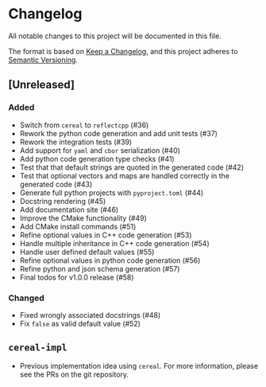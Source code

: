 # Changelog

All notable changes to this project will be documented in this file.

The format is based on [Keep a Changelog](https://keepachangelog.com/en/1.1.0/),
and this project adheres to [Semantic Versioning](https://semver.org/spec/v2.0.0.html).

## [Unreleased]

### Added

- Switch from `cereal` to `reflectcpp` (#36)
- Rework the python code generation and add unit tests (#37)
- Rework the integration tests (#39)
- Add support for `yaml` and `cbor` serialization (#40)
- Add python code generation type checks (#41)
- Test that that default strings are quoted in the generated code (#42)
- Test that optional vectors and maps are handled correctly in the generated code (#43)
- Generate full python projects with `pyproject.toml` (#44)
- Docstring rendering (#45)
- Add documentation site (#46)
- Improve the CMake functionality (#49)
- Add CMake install commands (#51)
- Refine optional values in C++ code generation (#53)
- Handle multiple inheritance in C++ code generation (#54)
- Handle user defined default values (#55)
- Refine optional values in python code generation (#56)
- Refine python and json schema generation (#57)
- Final todos for v1.0.0 release (#58)

### Changed

- Fixed wrongly associated docstrings (#48)
- Fix `false` as valid default value (#52)

## `cereal-impl`

- Previous implementation idea using `cereal`.
  For more information, please see the PRs on the git repository.
